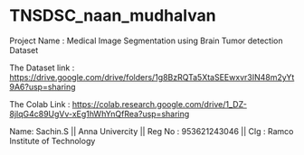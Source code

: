 # TNSDSC_naan_mudhalvan

Project Name :
Medical Image Segmentation using Brain Tumor detection Dataset

The Dataset link : 
https://drive.google.com/drive/folders/1g8BzRQTa5XtaSEEwxvr3IN48m2yYt9A6?usp=sharing

The Colab Link :
https://colab.research.google.com/drive/1_DZ-8jlqG4c89UgVv-xEg1hWhYnQfRea?usp=sharing

Name: Sachin.S
  || Anna Univercity  || Reg No : 953621243046
 ||  Clg : Ramco Institute of Technology

